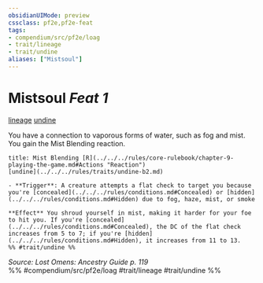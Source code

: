 ```yaml
---
obsidianUIMode: preview
cssclass: pf2e,pf2e-feat
tags:
- compendium/src/pf2e/loag
- trait/lineage
- trait/undine
aliases: ["Mistsoul"]
---
```

# Mistsoul  *Feat 1*  
[lineage](../../Rules/traits/lineage-apg.md)  [undine](../../Rules/traits/undine-b2.md)  


You have a connection to vaporous forms of water, such as fog and mist. You gain the Mist Blending reaction.

```ad-embed-ability
title: Mist Blending [R](../../../rules/core-rulebook/chapter-9-playing-the-game.md#Actions "Reaction")
[undine](../../../rules/traits/undine-b2.md)  

- **Trigger**: A creature attempts a flat check to target you because you're [concealed](../../../rules/conditions.md#Concealed) or [hidden](../../../rules/conditions.md#Hidden) due to fog, haze, mist, or smoke

**Effect** You shroud yourself in mist, making it harder for your foe to hit you. If you're [concealed](../../../rules/conditions.md#Concealed), the DC of the flat check increases from 5 to 7; if you're [hidden](../../../rules/conditions.md#Hidden), it increases from 11 to 13.  
%% #trait/undine %%
```

*Source: Lost Omens: Ancestry Guide p. 119*  
%% #compendium/src/pf2e/loag #trait/lineage #trait/undine %%

